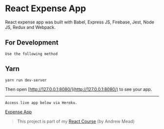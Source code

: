 # React Expense App

React expense app was built with Babel, Express JS, Firebase, Jest, Node JS, Redux and Webpack.

## For Development

```Use the following method```

## Yarn

```
yarn run dev-server
```
Then open [http://127.0.0.1:8080/](http://127.0.0.1:8080/) to see your app.<br>

---------------------------------------
```
Access live app below via Heroku.
```
[Expense App](https://bayo-react-course-2-expensify.herokuapp.com/)

> This project is part of my [React Course](https://www.udemy.com/react-2nd-edition/) (by Andrew Mead)
